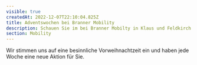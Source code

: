 ```yaml
---
visible: true
createdAt: 2022-12-07T22:10:04.825Z
title: Adventswochen bei Branner Mobility
description: Schauen Sie im bei Branner Mobilty in Klaus und Feldkirch vorbei.
section: Mobility
---
```

W﻿ir stimmen uns auf eine besinnliche Vorweihnachtzeit ein und haben jede Woche eine neue Aktion für Sie.